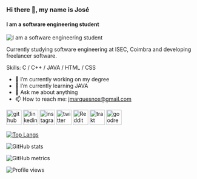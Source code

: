 ### Hi there 👋, my name is José
#### I am a software engineering student
![I am a software engineering student](https://i.ibb.co/p4w5nVk/Add-a-heading.png)

Currently studying software engineering at ISEC, Coimbra and developing freelancer software.

Skills: C / C++ / JAVA / HTML / CSS

- 🔭 I’m currently working on my degree 
- 🌱 I’m currently learning JAVA 
- 💬 Ask me about anything 
- 📫 How to reach me: jmarquesnox@gmail.com 


[<img src='https://cdn.jsdelivr.net/npm/simple-icons@3.0.1/icons/github.svg' alt='github' height='40'>](https://github.com/EdEquinox)  [<img src='https://cdn.jsdelivr.net/npm/simple-icons@3.0.1/icons/linkedin.svg' alt='linkedin' height='40'>](https://www.linkedin.com/in/josé-marques-101b21204/)  [<img src='https://cdn.jsdelivr.net/npm/simple-icons@3.0.1/icons/instagram.svg' alt='instagram' height='40'>](https://www.instagram.com/zemarquez/)  [<img src='https://cdn.jsdelivr.net/npm/simple-icons@3.0.1/icons/twitter.svg' alt='twitter' height='40'>](https://twitter.com/zemarquesnox)  [<img src='https://cdn.jsdelivr.net/npm/simple-icons@3.0.1/icons/reddit.svg' alt='Reddit' height='40'>](https://www.reddit.com/user/edequinox)  [<img src='https://cdn.jsdelivr.net/npm/simple-icons@3.0.1/icons/trakt.svg' alt='trakt' height='40'>](https://trakt.tv/users/edequinox)  [<img src='https://cdn.jsdelivr.net/npm/simple-icons@3.0.1/icons/goodreads.svg' alt='goodreads' height='40'>](https://www.goodreads.com/user/show/89476128-z-marques)  

[![Top Langs](https://github-readme-stats.vercel.app/api/top-langs/?username=EdEquinox)](https://github.com/anuraghazra/github-readme-stats)

![GitHub stats](https://github-readme-stats.vercel.app/api?username=EdEquinox&show_icons=true)  

![GitHub metrics](https://metrics.lecoq.io/EdEquinox)  

![Profile views](https://gpvc.arturio.dev/EdEquinox)  
